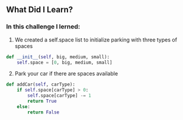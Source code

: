 ## What Did I Learn?

### In this challenge I lerned:

1. We created a self.space list to initialize parking with three types of spaces
```python
def __init__(self, big, medium, small):
    self.space = [0, big, medium, small]
```

2. Park your car if there are spaces available
```python
def addCar(self, carType):
    if self.space[carType] > 0:
        self.space[carType] -= 1
        return True
    else:
        return False
```